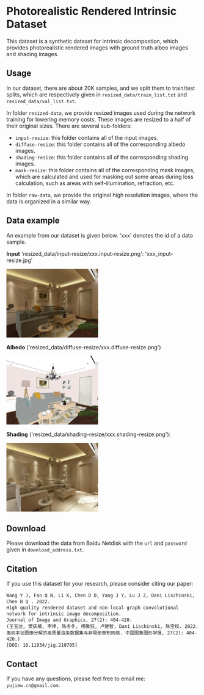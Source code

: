 # Photorealistic Rendered Intrinsic Dataset
This dataset is a synthetic dataset for intrinsic decompostion, which provides photorealistic rendered images with ground truth albeo images and shading images.


## Usage
In our dataset, there are about 20K samples, and we split them to train/test splits, which are respectively given in `resized_data/train_list.txt` and `resized_data/val_list.txt`. 

In folder `resized-data`, we provide resized images used during the network training for lowering memory costs. These images are resized to a half of their original sizes. There are several sub-folders:

* `input-resize`: this folder contains all of the input images.
* `diffuse-resize`: this folder contains all of the corresponding albedo images.
* `shading-resize`: this folder contains all of the corresponding shading images.
* `mask-resize`: this folder contains all of the corresponding mask images, which are calculated and used for masking out some areas during loss calculation, such as areas with self-illumination, refraction, etc. 

In folder `raw-data`, we provide the original high resolution images, where the data is organized in a similar way.

## Data example
An example from our dataset is given below. 'xxx' denotes the id of a data sample. 

**Input** 'resized_data/input-resize/xxx.input-resize.png':
'xxx_input-resize.jpg'

<img src="example/02064143.input-resize.jpg" alt="MarineGEO circle logo" style="height: 180px; width:240px;"/>

**Albedo** ('resized_data/diffuse-resize/xxx.diffuse-resize.png')

<img src="example/02064143.diffuse-resize.jpg" alt="MarineGEO circle logo" style="height: 180px; width:240px;"/>

**Shading** ('resized_data/shading-resize/xxx.shading-resize.png'):

<img src="example/02064143.shading-resize.jpg" alt="MarineGEO circle logo" style="height: 180px; width:240px;"/>

## Download
Please download the data from Baidu Netdisk with the `url` and `password` given in `download_address.txt`.

## Citation
If you use this dataset for your research, please consider citing our paper: 
```
Wang Y J, Fan Q N, Li K, Chen D D, Yang J Y, Lu J Z, Dani Lischinski, Chen B Q . 2022. 
High quality rendered dataset and non-local graph convolutional network for intrinsic image decomposition. 
Journal of Image and Graphics, 27(2): 404-420. 
(王玉洁, 樊庆楠, 李坤, 陈冬冬, 杨敬钰, 卢健智, Dani Lischinski, 陈宝权. 2022. 
面向本征图像分解的高质量渲染数据集与非局部卷积网络. 中国图象图形学报, 27(2): 404-420.) 
[DOI: 10.11834/jig.210705]
```


## Contact
If you have any questions, please feel free to email me: `yujiew.cn@gmail.com`.
